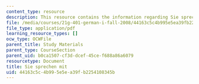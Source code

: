 ```yaml
---
content_type: resource
description: This resource contains the information regarding Sie sprechen mit.
file: /media/courses/21g-401-german-i-fall-2008/44163c5c4b995e5ea39fb2254108345b_MIT21G_401F08_dia_kap1.pdf
file_type: application/pdf
learning_resource_types: []
ocw_type: OCWFile
parent_title: Study Materials
parent_type: CourseSection
parent_uid: b0ca1507-cf3d-dcef-45ce-f688a86a6079
resourcetype: Document
title: Sie sprechen mit
uid: 44163c5c-4b99-5e5e-a39f-b2254108345b
---
```

